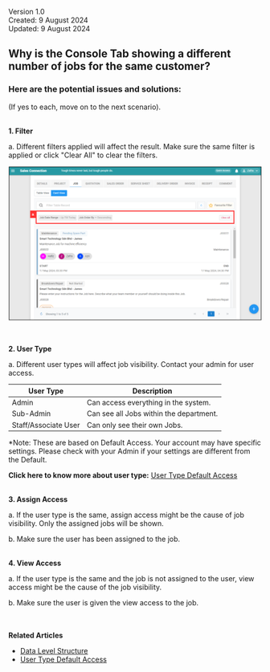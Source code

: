 Version 1.0<br>
Created: 9 August 2024<br>
Updated: 9 August 2024<br>
## Why is the Console Tab showing a different number of jobs for the same customer?

### Here are the potential issues and solutions:
(If yes to each, move on to the next scenario).<br><br>

**1. Filter**<br>

a. Different filters applied will affect the result. Make sure the same filter is applied or click "Clear All" to clear the filters.<br>

   <p align="center">
      <img src="img2/Different_Number_Jobs_For_Same_Customer_Step_1a.png" alt="Different Number Jobs for Same Customer Step 1a">
   </p>
   <br>
    
**2. User Type**<br>
  
a. Different user types will affect job visibility. Contact your admin for user access.<br>

   | User Type | Description |
   |-----------|-------------|
   | Admin | Can access everything in the system. |
   | Sub-Admin | Can see all Jobs within the department. |
   | Staff/Associate User | Can only see their own Jobs. |
   
   *Note: These are based on Default Access. Your account may have specific settings. Please check with your Admin if your settings are different from the Default.<br>
   
   **Click here to know more about user type:** [User Type Default Access](User_Types_Default_Access.md)<br>
   <br>
     
**3. Assign Access**<br>

   a. If the user type is the same, assign access might be the cause of job visibility. Only the assigned jobs will be shown.<br>

   b. Make sure the user has been assigned to the job.<br><br>

**4. View Access**<br>

   a. If the user type is the same and the job is not assigned to the user, view access might be the cause of the job visibility.<br>

   b. Make sure the user is given the view access to the job.
<br><br><br>

**Related Articles**<br>
- [Data Level Structure](Data_Level_Structure.md)
- [User Type Default Access](User_Types_Default_Access.md)
  
<!-- [Link Text](https://support.caction.com/Different_Number_Jobs_For_Same_Customer.html) -->
